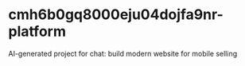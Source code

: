 # cmh6b0gq8000eju04dojfa9nr-platform
AI-generated project for chat: build modern website for mobile selling
